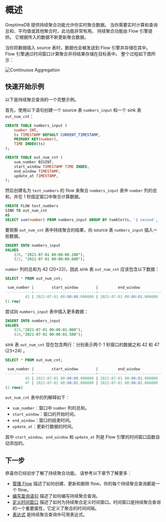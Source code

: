 # 概述

GreptimeDB 提供持续聚合功能允许你实时聚合数据。
当你需要实时计算和查询总和、平均值或其他聚合时，此功能非常有用。
持续聚合功能由 Flow 引擎提供。
它根据传入的数据不断更新聚合数据。

当你将数据插入 source 表时，数据也会被发送到 Flow 引擎并存储在其中。
Flow 引擎通过时间窗口计算聚合并将结果存储在目标表中。
整个过程如下图所示：

![Continuous Aggregation](/flow-ani.svg)

## 快速开始示例

以下是持续聚合查询的一个完整示例。

首先，使用以下语句创建一个 source 表 `numbers_input` 和一个 sink 表 `out_num_cnt`：

```sql
CREATE TABLE numbers_input (
    number INT,
    ts TIMESTAMP DEFAULT CURRENT_TIMESTAMP,
    PRIMARY KEY(number),
    TIME INDEX(ts)
);
```

```sql
CREATE TABLE out_num_cnt (
    sum_number BIGINT,
    start_window TIMESTAMP TIME INDEX,
    end_window TIMESTAMP,
    update_at TIMESTAMP,
);
```

然后创建名为 `test_numbers` 的 flow 来聚合 `numbers_input` 表中 `number` 列的总和，并在 1 秒固定窗口中聚合计算数据。

```sql
CREATE FLOW test_numbers 
SINK TO out_num_cnt
AS 
SELECT sum(number) FROM numbers_input GROUP BY tumble(ts, '1 second', '2021-07-01 00:00:00');
```

要观察 `out_num_cnt` 表中持续聚合的结果，向 source 表 `numbers_input` 插入一些数据。

```sql
INSERT INTO numbers_input 
VALUES
    (20, "2021-07-01 00:00:00.200"),
    (22, "2021-07-01 00:00:00.600");
```

`number` 列的总和为 42 (20+22)，因此 sink 表 `out_num_cnt` 应该包含以下数据：

```sql
SELECT * FROM out_num_cnt;
```

```sql
 sum_number |        start_window        |         end_window         |         update_at          
------------+----------------------------+----------------------------+----------------------------
         42 | 2021-07-01 00:00:00.000000 | 2021-07-01 00:00:01.000000 | 2024-05-17 08:32:56.026000
(1 row)
```

尝试向 `numbers_input` 表中插入更多数据：

```sql
INSERT INTO numbers_input 
VALUES
    (23,"2021-07-01 00:00:01.000"),
    (24,"2021-07-01 00:00:01.500");
```

sink 表 `out_num_cnt` 现在包含两行：分别表示两个 1 秒窗口的数据之和 42 和 47 (23+24) 。

```sql
SELECT * FROM out_num_cnt;
```

```sql
 sum_number |        start_window        |         end_window         |         update_at          
------------+----------------------------+----------------------------+----------------------------
         42 | 2021-07-01 00:00:00.000000 | 2021-07-01 00:00:01.000000 | 2024-05-17 08:32:56.026000
         47 | 2021-07-01 00:00:01.000000 | 2021-07-01 00:00:02.000000 | 2024-05-17 08:33:10.048000
(2 rows)
```

`out_num_cnt` 表中的列解释如下：

- `sum_number`：窗口中 `number` 列的总和。
- `start_window`：窗口的开始时间。
- `end_window`：窗口的结束时间。
- `update_at`：更新行数据的时间。

其中 `start_window`、`end_window` 和 `update_at` 列是 Flow 引擎的时间窗口函数自动添加的。

## 下一步

恭喜你已经初步了解了持续聚合功能。
请参考以下章节了解更多：

- [管理 Flow](./manage-flow.md) 描述了如何创建、更新和删除 flow。你的每个持续聚合查询都是一个 flow。
- [编写查询语句](./query.md) 描述了如何编写持续聚合查询。
- [定义时间窗口](./define-time-window.md) 描述了如何为持续聚合定义时间窗口。时间窗口是持续聚合查询的一个重要属性，它定义了聚合的时间间隔。
- [表达式](./expression.md) 是持续聚合查询中可用表达式。
